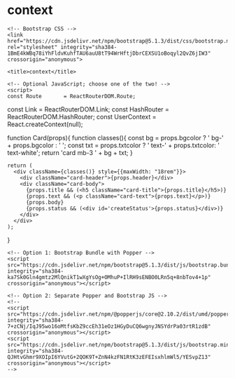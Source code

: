 # context

<!doctype html>
<html lang="en">
  <head>
    <!-- Required meta tags -->
    <meta charset="utf-8">
    <meta name="viewport" content="width=device-width, initial-scale=1">

    <!-- Bootstrap CSS -->
    <link href="https://cdn.jsdelivr.net/npm/bootstrap@5.1.3/dist/css/bootstrap.min.css" rel="stylesheet" integrity="sha384-1BmE4kWBq78iYhFldvKuhfTAU6auU8tT94WrHftjDbrCEXSU1oBoqyl2QvZ6jIW3" crossorigin="anonymous">

    <title>context</title>
  </head>
  <body>

    <!-- Optional JavaScript; choose one of the two! -->
    <script>
    const Route       = ReactRouterDOM.Route;
const Link        = ReactRouterDOM.Link;
const HashRouter  = ReactRouterDOM.HashRouter;
const UserContext = React.createContext(null);

function Card(props){
    function classes(){
      const bg  = props.bgcolor ? ' bg-' + props.bgcolor : ' ';
      const txt = props.txtcolor ? ' text-' + props.txtcolor: ' text-white';
      return 'card mb-3 ' + bg + txt;
    }
  
    return (
      <div className={classes()} style={{maxWidth: "18rem"}}>
        <div className="card-header">{props.header}</div>
        <div className="card-body">
          {props.title && (<h5 className="card-title">{props.title}</h5>)}
          {props.text && (<p className="card-text">{props.text}</p>)}
          {props.body}
          {props.status && (<div id='createStatus'>{props.status}</div>)}
        </div>
      </div>      
    );    
  }</script>

    <!-- Option 1: Bootstrap Bundle with Popper -->
    <script src="https://cdn.jsdelivr.net/npm/bootstrap@5.1.3/dist/js/bootstrap.bundle.min.js" integrity="sha384-ka7Sk0Gln4gmtz2MlQnikT1wXgYsOg+OMhuP+IlRH9sENBO0LRn5q+8nbTov4+1p" crossorigin="anonymous"></script>

    <!-- Option 2: Separate Popper and Bootstrap JS -->
    <!--
    <script src="https://cdn.jsdelivr.net/npm/@popperjs/core@2.10.2/dist/umd/popper.min.js" integrity="sha384-7+zCNj/IqJ95wo16oMtfsKbZ9ccEh31eOz1HGyDuCQ6wgnyJNSYdrPa03rtR1zdB" crossorigin="anonymous"></script>
    <script src="https://cdn.jsdelivr.net/npm/bootstrap@5.1.3/dist/js/bootstrap.min.js" integrity="sha384-QJHtvGhmr9XOIpI6YVutG+2QOK9T+ZnN4kzFN1RtK3zEFEIsxhlmWl5/YESvpZ13" crossorigin="anonymous"></script>
    -->
  </body>
</html>
